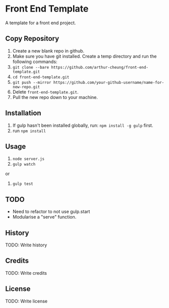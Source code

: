# Front End Template
A template for a front end project.

## Copy Repository
1. Create a new blank repo in github.
2. Make sure you have git installed. Create a temp directory and run the following commands: 
  2. `git clone --bare https://github.com/arthur-cheung/front-end-template.git`
  3. `cd front-end-template.git`
  4. `git push --mirror https://github.com/your-github-username/name-for-new-repo.git`
4. Delete `front-end-template.git`. 
5. Pull the new repo down to your machine.

## Installation
1. If gulp hasn't been installed globally, run: `npm install -g gulp` first.
1. run `npm install`

## Usage
1. `node server.js`
1. `gulp watch`

or

1. `gulp test`

## TODO
* Need to refactor to not use gulp.start
* Modularise a "serve" function.

## History
TODO: Write history
## Credits
TODO: Write credits
## License
TODO: Write license
